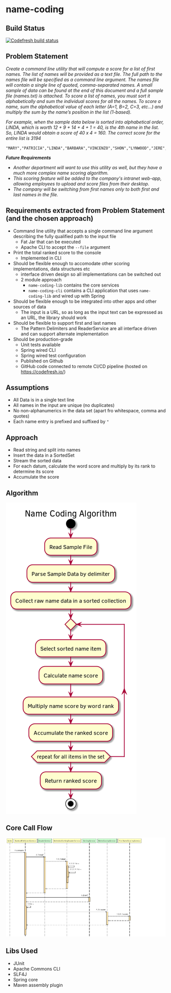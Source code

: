 
# name-coding
## Build Status 
[![Codefresh build status]( https://g.codefresh.io/api/badges/pipeline/balamuru/NameCodingPipeline%2Fname-coding?type=cf-1)]( https%3A%2F%2Fg.codefresh.io%2Fpublic%2Faccounts%2Fbalamuru%2Fpipelines%2Fnew%2F5ed76e90ccb58a9eeea8392c)


## Problem Statement
_Create a command line utility that will compute a score for a list of first names.
The list of names will be provided as a text file. The full path to the names file will be specified as a command line argument. The names file will contain a single line of quoted, comma-separated names. A small sample of data can be found at the end of this document and a full sample file (names.txt) is attached.
To score a list of names, you must sort it alphabetically and sum the individual scores for all the names. To score a name, sum the alphabetical value of each letter (A=1, B=2, C=3, etc...) and multiply the sum by the name’s position in the list (1-based)._

_For example, when the sample data below is sorted into alphabetical order, LINDA, which is worth 12 + 9 + 14 + 4 + 1 = 40, is the 4th name in the list. So, LINDA would obtain a score of 40 x 4 = 160. The correct score for the entire list is 3194_

```
"MARY","PATRICIA","LINDA","BARBARA","VINCENZO","SHON","LYNWOOD","JERE","HAI"
```
_**Future Requirements**_
* _Another department will want to use this utility as well, but they have a much more complex name scoring algorithm._
* _This scoring feature will be added to the company's intranet web-app, allowing employees to upload and score files from their desktop._
* _The company will be switching from first names only to both first and last names in the file._

## Requirements extracted from Problem Statement (and the chosen approach)
* Command line utility that accepts a single command line argument describing the fully qualified path to the input file
    * Fat Jar that can be executed 
    * Apache CLI to accept the ```--file``` argument
* Print the total ranked score to the console
    * Implemented in CLI
* Should be flexible enough to accomodate other scoring implementations, data structures etc 
    * interface driven design so all implementations can be switched out
    * 2 module approach
        * ```name-coding-lib``` contains the core services
        * ```name-coding-cli``` contains a CLI application that uses ```name-coding-lib``` and wired up with Spring 
* Should be flexible enough to be integrated into other apps and other sources of data
    * The input is a URL, so as long as the input text can be expressed as an URL, the library should work
* Should be flexible to support first and last names
    * The Pattern Delimiters and ReaderService are all interface driven and can support alternate implementation         
* Should be production-grade
    * Unit tests available
    * Spring wired CLI
    * Spring wired test configuration
    * Published on Github
    * GitHub code connected to remote CI/CD pipeline (hosted on https://codefresh.io/)

## Assumptions
* All Data is in a single text line 
* All names in the input are unique (no duplicates)
* No non-alphanumerics in the data set (apart fro whitespace, comma and quotes)
* Each name entry is prefixed and suffixed by ```"```

## Approach
* Read string and split into names
* Insert the data in a SortedSet
* Stream the sorted data
* For each datum, calculate the word score and multiply by its rank to determine its score
* Accumulate the score 
## Algorithm 
![algorithm](docs/algorithm.png)

## Core Call Flow
![sequence](docs/sequence.png)

## Libs Used
* JUnit
* Apache Commons CLI
* SLF4J
* Spring core
* Maven assembly plugin


